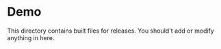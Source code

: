 # Demo

This directory contains built files for releases. You should't add or modify anything in here.
